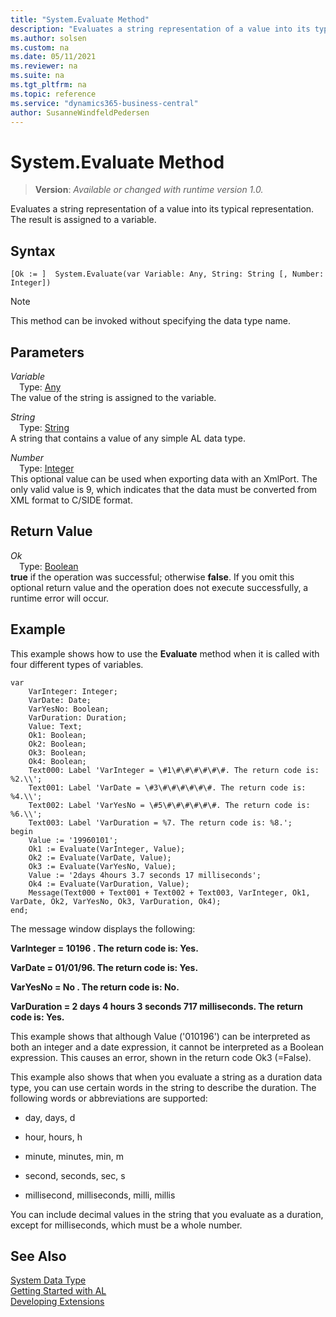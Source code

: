 ```yaml
---
title: "System.Evaluate Method"
description: "Evaluates a string representation of a value into its typical representation. The result is assigned to a variable."
ms.author: solsen
ms.custom: na
ms.date: 05/11/2021
ms.reviewer: na
ms.suite: na
ms.tgt_pltfrm: na
ms.topic: reference
ms.service: "dynamics365-business-central"
author: SusanneWindfeldPedersen
---
```

[//]: # (START>DO_NOT_EDIT)
[//]: # (IMPORTANT:Do not edit any of the content between here and the END>DO_NOT_EDIT.)
[//]: # (Any modifications should be made in the .xml files in the ModernDev repo.)
# System.Evaluate Method
> **Version**: _Available or changed with runtime version 1.0._

Evaluates a string representation of a value into its typical representation. The result is assigned to a variable.


## Syntax
```
[Ok := ]  System.Evaluate(var Variable: Any, String: String [, Number: Integer])
```
> [!NOTE]
> This method can be invoked without specifying the data type name.
## Parameters
*Variable*  
&emsp;Type: [Any](../any/any-data-type.md)  
The value of the string is assigned to the variable.
        
*String*  
&emsp;Type: [String](../string/string-data-type.md)  
 A string that contains a value of any simple AL data type.
        
*Number*  
&emsp;Type: [Integer](../integer/integer-data-type.md)  
This optional value can be used when exporting data with an XmlPort. The only valid value is 9, which indicates that the data must be converted from XML format to C/SIDE format.  


## Return Value
*Ok*  
&emsp;Type: [Boolean](../boolean/boolean-data-type.md)  
**true** if the operation was successful; otherwise **false**.   If you omit this optional return value and the operation does not execute successfully, a runtime error will occur.  


[//]: # (IMPORTANT: END>DO_NOT_EDIT)

## Example

This example shows how to use the **Evaluate** method when it is called with four different types of variables.  
    
```al
var
    VarInteger: Integer;  
    VarDate: Date;
    VarYesNo: Boolean;  
    VarDuration: Duration;  
    Value: Text;
    Ok1: Boolean;  
    Ok2: Boolean;  
    Ok3: Boolean;  
    Ok4: Boolean; 
    Text000: Label 'VarInteger = \#1\#\#\#\#\#\#. The return code is: %2.\\';
    Text001: Label 'VarDate = \#3\#\#\#\#\#\#. The return code is: %4.\\'; 
    Text002: Label 'VarYesNo = \#5\#\#\#\#\#\#. The return code is: %6.\\';  
    Text003: Label 'VarDuration = %7. The return code is: %8.';
begin
    Value := '19960101';  
    Ok1 := Evaluate(VarInteger, Value);  
    Ok2 := Evaluate(VarDate, Value);  
    Ok3 := Evaluate(VarYesNo, Value);  
    Value := '2days 4hours 3.7 seconds 17 milliseconds';  
    Ok4 := Evaluate(VarDuration, Value);  
    Message(Text000 + Text001 + Text002 + Text003, VarInteger, Ok1, VarDate, Ok2, VarYesNo, Ok3, VarDuration, Ok4); 
end; 
```  
  
The message window displays the following:  
  
**VarInteger = 10196   . The return code is: Yes.**  
  
**VarDate = 01/01/96. The return code is: Yes.**  
  
**VarYesNo = No      . The return code is: No.**  
  
**VarDuration = 2 days 4 hours 3 seconds 717 milliseconds. The return code is: Yes.**  
  
This example shows that although Value \('010196'\) can be interpreted as both an integer and a date expression, it cannot be interpreted as a Boolean expression. This causes an error, shown in the return code Ok3 \(=False\).  
  
This example also shows that when you evaluate a string as a duration data type, you can use certain words in the string to describe the duration. The following words or abbreviations are supported:  
  
- day, days, d  
  
- hour, hours, h  
  
- minute, minutes, min, m  
  
- second, seconds, sec, s  
  
- millisecond, milliseconds, milli, millis  
  
You can include decimal values in the string that you evaluate as a duration, except for milliseconds, which must be a whole number.  

## See Also

[System Data Type](system-data-type.md)  
[Getting Started with AL](../../devenv-get-started.md)  
[Developing Extensions](../../devenv-dev-overview.md)